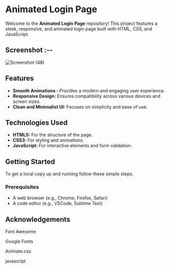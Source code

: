 # Animated Login Page 

Welcome to the **Animated Login Page** repository! This project features a sleek, responsive, and animated login page built with HTML, CSS, and JavaScript.

## Screenshot :--

![Screenshot (48)](https://github.com/user-attachments/assets/357fc42d-19b7-449f-8d06-1a768b96312a)


## Features

- **Smooth Animations :** Provides a modern and engaging user experience.
- **Responsive Design:** Ensures compatibility across various devices and screen sizes.
- **Clean and Minimalist UI:** Focuses on simplicity and ease of use.

## Technologies Used

- **HTML5:** For the structure of the page.
- **CSS3:** For styling and animations.
- **JavaScript:** For interactive elements and form validation.

## Getting Started

To get a local copy up and running follow these simple steps.

### Prerequisites

- A web browser (e.g., Chrome, Firefox, Safari)
- A code editor (e.g., VSCode, Sublime Text)
 ## Acknowledgements
Font Awesome

Google Fonts

Animate.css

javascript